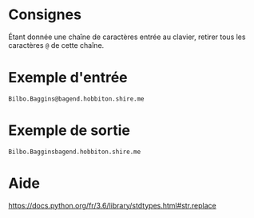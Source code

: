 # Consignes

Étant donnée une chaîne de caractères entrée au clavier, retirer tous les caractères `@` de cette chaîne.

# Exemple d'entrée

```
Bilbo.Baggins@bagend.hobbiton.shire.me
```

# Exemple de sortie

```
Bilbo.Bagginsbagend.hobbiton.shire.me
```

# Aide

https://docs.python.org/fr/3.6/library/stdtypes.html#str.replace